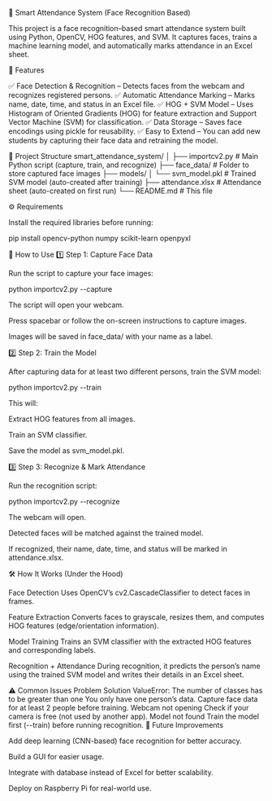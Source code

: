 🧠 Smart Attendance System (Face Recognition Based)

This project is a face recognition–based smart attendance system built using Python, OpenCV, HOG features, and SVM.
It captures faces, trains a machine learning model, and automatically marks attendance in an Excel sheet.

📌 Features

✅ Face Detection & Recognition – Detects faces from the webcam and recognizes registered persons.
✅ Automatic Attendance Marking – Marks name, date, time, and status in an Excel file.
✅ HOG + SVM Model – Uses Histogram of Oriented Gradients (HOG) for feature extraction and Support Vector Machine (SVM) for classification.
✅ Data Storage – Saves face encodings using pickle for reusability.
✅ Easy to Extend – You can add new students by capturing their face data and retraining the model.

📂 Project Structure
smart_attendance_system/
│
├── importcv2.py              # Main Python script (capture, train, and recognize)
├── face_data/                # Folder to store captured face images
├── models/
│   └── svm_model.pkl         # Trained SVM model (auto-created after training)
├── attendance.xlsx           # Attendance sheet (auto-created on first run)
└── README.md                 # This file

⚙️ Requirements

Install the required libraries before running:

pip install opencv-python numpy scikit-learn openpyxl

🚀 How to Use
1️⃣ Step 1: Capture Face Data

Run the script to capture your face images:

python importcv2.py --capture


The script will open your webcam.

Press spacebar or follow the on-screen instructions to capture images.

Images will be saved in face_data/ with your name as a label.

2️⃣ Step 2: Train the Model

After capturing data for at least two different persons, train the SVM model:

python importcv2.py --train


This will:

Extract HOG features from all images.

Train an SVM classifier.

Save the model as svm_model.pkl.

3️⃣ Step 3: Recognize & Mark Attendance

Run the recognition script:

python importcv2.py --recognize


The webcam will open.

Detected faces will be matched against the trained model.

If recognized, their name, date, time, and status will be marked in attendance.xlsx.

🛠 How It Works (Under the Hood)

Face Detection
Uses OpenCV’s cv2.CascadeClassifier to detect faces in frames.

Feature Extraction
Converts faces to grayscale, resizes them, and computes HOG features (edge/orientation information).

Model Training
Trains an SVM classifier with the extracted HOG features and corresponding labels.

Recognition + Attendance
During recognition, it predicts the person’s name using the trained SVM model and writes their details in an Excel sheet.

⚠️ Common Issues
Problem	Solution
ValueError: The number of classes has to be greater than one	You only have one person’s data. Capture face data for at least 2 people before training.
Webcam not opening	Check if your camera is free (not used by another app).
Model not found	Train the model first (--train) before running recognition.
📌 Future Improvements

Add deep learning (CNN-based) face recognition for better accuracy.

Build a GUI for easier usage.

Integrate with database instead of Excel for better scalability.

Deploy on Raspberry Pi for real-world use.
